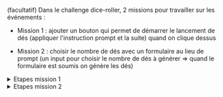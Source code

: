 (facultatif) Dans le challenge dice-roller, 2 missions pour travailler sur les événements :

- Mission 1 : ajouter un bouton qui permet de démarrer le lancement de dés (appliquer l'instruction prompt et la suite) quand on clique dessus

- Mission 2 : choisir le nombre de dés avec un formulaire au lieu de prompt (un input pour choisir le nombre de dés à générer => quand le formulaire est soumis on génère les dés)

<details><summary>Etapes mission 1</summary>

1.1 - Ajouter le bouton dans la structure HTML

1.2 - Mise en place d'un écouteur d'événement avec juste un console.log

1.3 - Remplacer le console.log par le prompt puis le lancement des dés

</details>




<details><summary>Etapes mission 2</summary>

2.1 - Supprimer le bouton de la mission 1 et le handler d'événement, garder dans un coin le traitement pour démarrer la partie (on l'utilisera au moment de la soumission du formulaire) et supprimer l'instruction prompt

2.2 - Ajouter un formulaire dans la structure HTML (un input et un bouton de type submit)

2.3 - Réagir à la soumission du formulaire avec un console.log (il y aurait pas une histoire de _preventDefault_ ?)

2.4 - Remplacer le console.log par la récupération du contenu de l'input et le lancement du nombre de dés indiqué

</details>
